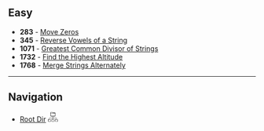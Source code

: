 ## Easy

- <b>283</b> - [Move Zeros](MoveZeros.md) 
- <b>345</b> - [Reverse Vowels of a String](Reverse_Vowel.md)
- <b>1071</b> - [Greatest Common Divisor of Strings](GCD_STR.md)
- <b>1732</b> - [Find the Highest Altitude](Find_Highest_Alt.md)
- <b>1768</b> - [Merge Strings Alternately](Merge_Str_Alternative.md)


***
## Navigation

- [Root Dir](../Index.md) <img src="../../../Assets/root.png" alt="Root Dir Folder" style="width:20px;height:20px;">


